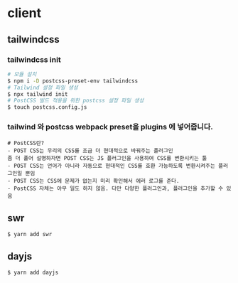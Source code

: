 # client

## tailwindcss

### tailwindcss init

```sh
# 모듈 설치
$ npm i -D postcss-preset-env tailwindcss
# Tailwind 설정 파일 생성
$ npx tailwind init
# PostCSS 빌드 적용을 위한 postcss 설정 파일 생성
$ touch postcss.config.js

```

### tailwind 와 postcss webpack preset을 plugins 에 넣어줍니다.

```
# PostCSS란?
- POST CSS는 우리의 CSS를 조금 더 현대적으로 바꿔주는 플러그인
좀 더 풀어 설명하자면 POST CSS는 JS 플러그인을 사용하여 CSS를 변환시키는 툴
- POST CSS는 언어가 아니라 자동으로 현대적인 CSS를 호환 가능하도록 변환시켜주는 플러그인일 뿐임
- POST CSS는 CSS에 문제가 없는지 미리 확인해서 에러 로그를 준다.
- PostCSS 자체는 아무 일도 하지 않음. 다만 다양한 플러그인과, 플러그인을 추가할 수 있음
```

## swr

```
$ yarn add swr
```

## dayjs

```
$ yarn add dayjs
```
